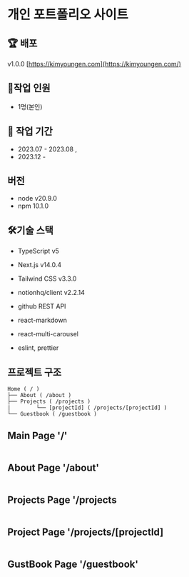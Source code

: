 # 개인 포트폴리오 사이트 

## 🏆 배포

v1.0.0  [https://kimyoungen.com](https://kimyoungen.com/)

## 👭작업 인원
- 1명(본인)

## 📆 작업 기간
- 2023.07 - 2023.08 , 
- 2023.12 -

## 버전
- node v20.9.0
- npm 10.1.0

##  🛠️기술 스택
- TypeScript v5
- Next.js v14.0.4
- Tailwind CSS v3.3.0

- notionhq/client v2.2.14 
- github REST API

- react-markdown
- react-multi-carousel

- eslint, prettier

## 프로젝트 구조

```
Home ( / )
├── About ( /about )
├── Projects ( /projects )
|        └── [projectId] ( /projects/[projectId] )
└── Guestbook ( /guestbook )

```

## Main Page '/'
<image src='https://bleyetciwkirndgevlln.supabase.co/storage/v1/object/sign/images/gif%20(1).gif?token=eyJhbGciOiJIUzI1NiIsInR5cCI6IkpXVCJ9.eyJ1cmwiOiJpbWFnZXMvZ2lmICgxKS5naWYiLCJpYXQiOjE3MDc3MjMxNDQsImV4cCI6MTczOTI1OTE0NH0.tXNvMQVB94B4ERFvfylGO8aD7FkUvjeUb6B1yvtZyhc&t=2024-02-12T07%3A32%3A24.360Z' alt=''></image>

## About Page '/about'
<image src='https://bleyetciwkirndgevlln.supabase.co/storage/v1/object/sign/images/gif-about.gif?token=eyJhbGciOiJIUzI1NiIsInR5cCI6IkpXVCJ9.eyJ1cmwiOiJpbWFnZXMvZ2lmLWFib3V0LmdpZiIsImlhdCI6MTcwNzcyMzM1MSwiZXhwIjoxNzM5MjU5MzUxfQ.KdjzinN650dgzA6IIjleuAYMLhVTXRtidlm02VCa8Dg&t=2024-02-12T07%3A35%3A51.364Z' alt=''></image>

## Projects Page '/projects
<image src='https://bleyetciwkirndgevlln.supabase.co/storage/v1/object/sign/images/gif-projects.gif?token=eyJhbGciOiJIUzI1NiIsInR5cCI6IkpXVCJ9.eyJ1cmwiOiJpbWFnZXMvZ2lmLXByb2plY3RzLmdpZiIsImlhdCI6MTcwNzcyMzU4MywiZXhwIjoxNzM5MjU5NTgzfQ.o9qXiKUlSGcjmG1Zg3pjHQtknaYF-W2cnSIZGrmYHzA&t=2024-02-12T07%3A39%3A43.451Z' alt='' ></image>

## Project Page '/projects/[projectId]
<image src='https://bleyetciwkirndgevlln.supabase.co/storage/v1/object/sign/images/gif-project.gif?token=eyJhbGciOiJIUzI1NiIsInR5cCI6IkpXVCJ9.eyJ1cmwiOiJpbWFnZXMvZ2lmLXByb2plY3QuZ2lmIiwiaWF0IjoxNzA3NzI0MjgyLCJleHAiOjE3MzkyNjAyODJ9.GGf_9NBVlGbDUVyhlo-poawWlcqr3eQ9doKYVKjSAAA&t=2024-02-12T07%3A51%3A22.513Z' alt=''></image>

## GustBook Page '/guestbook'
<image src='https://bleyetciwkirndgevlln.supabase.co/storage/v1/object/sign/images/guestbook.jpeg?token=eyJhbGciOiJIUzI1NiIsInR5cCI6IkpXVCJ9.eyJ1cmwiOiJpbWFnZXMvZ3Vlc3Rib29rLmpwZWciLCJpYXQiOjE3MDc3MjM5MzIsImV4cCI6MTczOTI1OTkzMn0.n1Lvgbr74lqbRCdeEejnK0ibDt338M4RsHTo2UQbGyI&t=2024-02-12T07%3A45%3A32.880Z' alt=''></image>
  
  
   







